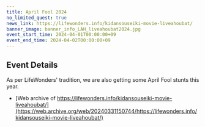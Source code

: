 ```yaml
---
title: April Fool 2024
no_limited_quest: true
news_link: https://lifewonders.info/kidansouseiki-movie-liveahoubat/
banner_image: banner_info_LAH_liveahoubat2024.jpg
event_start_time: 2024-04-01T00:00:00+09
event_end_time: 2024-04-02T00:00:00+09
---
```


## Event Details

As per LifeWonders' tradition, we are also getting some April Fool stunts this year.

- [Web archive of https://lifewonders.info/kidansouseiki-movie-liveahoubat/](https://web.archive.org/web/20240331150744/https://lifewonders.info/kidansouseiki-movie-liveahoubat/)
